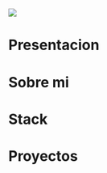 
<h1 aling="center">
    <img src="https://readme-typing-svg.herokuapp.com/?font=Righteous&size=35&center=true&vCenter=true&width=500&height=70&duration=4000&lines=Hola!+👋;+Soy+Farid+Bustos!;" />
</h1>



<h1>Presentacion</h1>
<h1>Sobre mi</h1>
<h1>Stack</h1>
<h1>Proyectos</h1>
